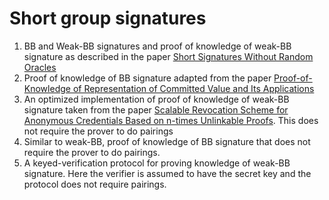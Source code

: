 <!-- cargo-rdme start -->

# Short group signatures

1. BB and Weak-BB signatures and proof of knowledge of weak-BB signature as described in the paper [Short Signatures Without Random Oracles](https://eprint.iacr.org/2004/171)
2. Proof of knowledge of BB signature adapted from the paper [Proof-of-Knowledge of Representation of Committed Value and Its Applications](https://link.springer.com/chapter/10.1007/978-3-642-14081-5_22)
3. An optimized implementation of proof of knowledge of weak-BB signature taken from the paper [Scalable Revocation Scheme for Anonymous Credentials Based on n-times Unlinkable Proofs](http://library.usc.edu.ph/ACM/SIGSAC%202017/wpes/p123.pdf). This does not require the prover to do pairings
4. Similar to weak-BB, proof of knowledge of BB signature that does not require the prover to do pairings.
5. A keyed-verification protocol for proving knowledge of weak-BB signature. Here the verifier is assumed to have the secret key and the protocol does not require pairings.

<!-- cargo-rdme end -->
